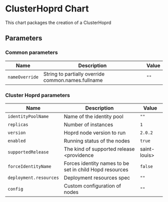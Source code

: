 <!--- app-name: Hopr Operator -->

# ClusterHoprd  Chart

This chart packages the creation of a ClusterHoprd


## Parameters

### Common parameters

| Name           | Description                                        | Value |
| -------------- | -------------------------------------------------- | ----- |
| `nameOverride` | String to partially override common.names.fullname | `""`  |

### Cluster Hoprd parameters

| Name                   | Description                                             | Value   |
| ---------------------- | ------------------------------------------------------- | ------- |
| `identityPoolName`     | Name of the identity pool                               | `""`    |
| `replicas`             | Number of instances                                     | `1`     |
| `version`              | Hoprd node version to run                               | `2.0.2` |
| `enabled`              | Running status of the nodes                             | `true`  |
| `supportedRelease`     | The kind of supported release <providence|saint-louis>  | `""`    |
| `forceIdentityName`    | Forces identity names to be set in child Hopd resources | `false` |
| `deployment.resources` | Deployment resources spec                               | `""`    |
| `config`               | Custom configuration of nodes                           | `""`    |
